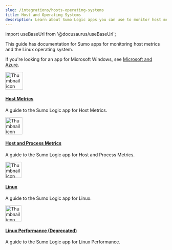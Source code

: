 ```yaml
---
slug: /integrations/hosts-operating-systems
title: Host and Operating Systems
description: Learn about Sumo Logic apps you can use to monitor host metrics and the Linux operating system.
---
```


import useBaseUrl from '@docusaurus/useBaseUrl';

This guide has documentation for Sumo apps for monitoring host metrics and the Linux operating system.  

If you're looking for an app for Microsoft Windows, see [Microsoft and Azure](/docs/integrations/microsoft-azure).

<div className="box-wrapper">
<div className="box smallbox card">
  <div className="container">
  <img src={useBaseUrl('img/integrations/hosts-operating-systems/HostMetrics.png')} alt="Thumbnail icon" width="55"/>
  <h4><a href="/docs/integrations/hosts-operating-systems/host-metrics">Host Metrics</a></h4>
  <p>A guide to the Sumo Logic app for Host Metrics.</p>
  </div>
</div>
<div className="box smallbox card">
  <div className="container">
  <img src={useBaseUrl('img/integrations/hosts-operating-systems/hostAndProcessMetrics.png')} alt="Thumbnail icon" width="53"/>
  <h4><a href="/docs/integrations/hosts-operating-systems/host-process-metrics">Host and Process Metrics</a></h4>
  <p>A guide to the Sumo Logic app for Host and Process Metrics.</p>
  </div>
</div>
<div className="box smallbox card">
  <div className="container">
  <img src={useBaseUrl('img/integrations/hosts-operating-systems/linux-transparent.png')} alt="Thumbnail icon" width="50"/>
  <h4><a href="/docs/integrations/hosts-operating-systems/linux">Linux</a></h4>
  <p>A guide to the Sumo Logic app for Linux.</p>
  </div>
</div>
<div className="box smallbox card">
  <div className="container">
  <img src={useBaseUrl('img/integrations/hosts-operating-systems/linux-transparent.png')} alt="Thumbnail icon" width="50"/>
  <h4><a href="/docs/integrations/hosts-operating-systems/linux-performance">Linux Performance (Deprecated)</a></h4>
  <p>A guide to the Sumo Logic app for Linux Performance.</p>
  </div>
</div>
  </div>
